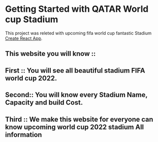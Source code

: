 # Getting Started with QATAR World cup Stadium

This project was releted with upcoming fifa world cup fantastic Stadium [Create React App](https://qatar-stadium-2022.netlify.app/).

## This website you will know ::
## First ::  You will see  all  beautiful stadium FIFA world cup 2022.
## Second:: You will know every Stadium Name, Capacity and build Cost.
## Third :: We make this website for everyone can know  upcoming world cup 2022 stadium All information  
